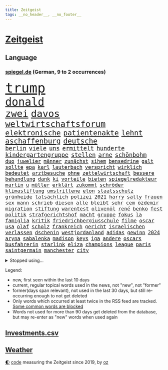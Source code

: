 ```yaml
---
title: Zeitgeist
tags: __no_header__, __no_footer__
---
```


# [Zeitgeist](https://oliz.io/zeitgeist/)

## Language

<h3><a href="https://www.spiegel.de" target="_blank">spiegel.de</a> (German, 9 to 2 occurrences)</h3>
<p style="font-family:monospace">
<span style="font-size:32pt"><a href="news_links.html#trump" class="current">trump</a></span>
<br>
<span style="font-size:26pt"><a href="news_links.html#donald" class="current">donald</a></span>
<br>
<span style="font-size:23pt"><a href="news_links.html#zwei" class="current">zwei</a></span>
<span style="font-size:23pt"><a href="news_links.html#davos" class="new">davos</a></span>
<br>
<span style="font-size:20pt"><a href="news_links.html#weltwirtschaftsforum" class="new">weltwirtschaftsforum</a></span>
<br>
<span style="font-size:17pt"><a href="news_links.html#elektronische" class="current">elektronische</a></span>
<span style="font-size:17pt"><a href="news_links.html#patientenakte" class="current">patientenakte</a></span>
<span style="font-size:17pt"><a href="news_links.html#lehnt" class="current">lehnt</a></span>
<span style="font-size:17pt"><a href="news_links.html#aschaffenburg" class="new">aschaffenburg</a></span>
<span style="font-size:17pt"><a href="news_links.html#deutsche" class="current">deutsche</a></span>
<br>
<span style="font-size:14pt"><a href="news_links.html#berlin" class="current">berlin</a></span>
<span style="font-size:14pt"><a href="news_links.html#viele" class="current">viele</a></span>
<span style="font-size:14pt"><a href="news_links.html#uns" class="current">uns</a></span>
<span style="font-size:14pt"><a href="news_links.html#ermittelt" class="current">ermittelt</a></span>
<span style="font-size:14pt"><a href="news_links.html#hunderte" class="current">hunderte</a></span>
<span style="font-size:14pt"><a href="news_links.html#kindergartengruppe" class="new">kindergartengruppe</a></span>
<span style="font-size:14pt"><a href="news_links.html#stellen" class="current">stellen</a></span>
<span style="font-size:14pt"><a href="news_links.html#arne" class="current">arne</a></span>
<span style="font-size:14pt"><a href="news_links.html#schönbohm" class="new">schönbohm</a></span>
<br>
<span style="font-size:12pt"><a href="news_links.html#duo" class="current">duo</a></span>
<span style="font-size:12pt"><a href="news_links.html#juwelier" class="new">juwelier</a></span>
<span style="font-size:12pt"><a href="news_links.html#männer" class="current">männer</a></span>
<span style="font-size:12pt"><a href="news_links.html#zunächst" class="current">zunächst</a></span>
<span style="font-size:12pt"><a href="news_links.html#sihem" class="new">sihem</a></span>
<span style="font-size:12pt"><a href="news_links.html#bensedrine" class="new">bensedrine</a></span>
<span style="font-size:12pt"><a href="news_links.html#galt" class="current">galt</a></span>
<span style="font-size:12pt"><a href="news_links.html#sollte" class="current">sollte</a></span>
<span style="font-size:12pt"><a href="news_links.html#epa" class="current">epa</a></span>
<span style="font-size:12pt"><a href="news_links.html#karl" class="current">karl</a></span>
<span style="font-size:12pt"><a href="news_links.html#lauterbach" class="current">lauterbach</a></span>
<span style="font-size:12pt"><a href="news_links.html#verspricht" class="current">verspricht</a></span>
<span style="font-size:12pt"><a href="news_links.html#wirklich" class="current">wirklich</a></span>
<span style="font-size:12pt"><a href="news_links.html#bedeutet" class="current">bedeutet</a></span>
<span style="font-size:12pt"><a href="news_links.html#arztbesuche" class="new">arztbesuche</a></span>
<span style="font-size:12pt"><a href="news_links.html#ohne" class="current">ohne</a></span>
<span style="font-size:12pt"><a href="news_links.html#zettelwirtschaft" class="new">zettelwirtschaft</a></span>
<span style="font-size:12pt"><a href="news_links.html#bessere" class="current">bessere</a></span>
<span style="font-size:12pt"><a href="news_links.html#behandlung" class="current">behandlung</a></span>
<span style="font-size:12pt"><a href="news_links.html#dank" class="current">dank</a></span>
<span style="font-size:12pt"><a href="news_links.html#ki" class="current">ki</a></span>
<span style="font-size:12pt"><a href="news_links.html#vorteile" class="current">vorteile</a></span>
<span style="font-size:12pt"><a href="news_links.html#bieten" class="current">bieten</a></span>
<span style="font-size:12pt"><a href="news_links.html#spiegelredakteur" class="current">spiegelredakteur</a></span>
<span style="font-size:12pt"><a href="news_links.html#martin" class="current">martin</a></span>
<span style="font-size:12pt"><a href="news_links.html#u" class="current">u</a></span>
<span style="font-size:12pt"><a href="news_links.html#müller" class="current">müller</a></span>
<span style="font-size:12pt"><a href="news_links.html#erklärt" class="current">erklärt</a></span>
<span style="font-size:12pt"><a href="news_links.html#zukommt" class="current">zukommt</a></span>
<span style="font-size:12pt"><a href="news_links.html#schröder" class="current">schröder</a></span>
<span style="font-size:12pt"><a href="news_links.html#klimastiftung" class="new">klimastiftung</a></span>
<span style="font-size:12pt"><a href="news_links.html#umstrittene" class="current">umstrittene</a></span>
<span style="font-size:12pt"><a href="news_links.html#elon" class="current">elon</a></span>
<span style="font-size:12pt"><a href="news_links.html#staatsschutz" class="current">staatsschutz</a></span>
<span style="font-size:12pt"><a href="news_links.html#grünheide" class="current">grünheide</a></span>
<span style="font-size:12pt"><a href="news_links.html#tatsächlich" class="current">tatsächlich</a></span>
<span style="font-size:12pt"><a href="news_links.html#polizei" class="current">polizei</a></span>
<span style="font-size:12pt"><a href="news_links.html#2021" class="current">2021</a></span>
<span style="font-size:12pt"><a href="news_links.html#harry" class="current">harry</a></span>
<span style="font-size:12pt"><a href="news_links.html#sally" class="new">sally</a></span>
<span style="font-size:12pt"><a href="news_links.html#frauen" class="current">frauen</a></span>
<span style="font-size:12pt"><a href="news_links.html#sex" class="current">sex</a></span>
<span style="font-size:12pt"><a href="news_links.html#mann" class="current">mann</a></span>
<span style="font-size:12pt"><a href="news_links.html#schrieb" class="current">schrieb</a></span>
<span style="font-size:12pt"><a href="news_links.html#diesen" class="current">diesen</a></span>
<span style="font-size:12pt"><a href="news_links.html#alle" class="current">alle</a></span>
<span style="font-size:12pt"><a href="news_links.html#bleibt" class="current">bleibt</a></span>
<span style="font-size:12pt"><a href="news_links.html#sehr" class="current">sehr</a></span>
<span style="font-size:12pt"><a href="news_links.html#cem" class="current">cem</a></span>
<span style="font-size:12pt"><a href="news_links.html#özdemir" class="current">özdemir</a></span>
<span style="font-size:12pt"><a href="news_links.html#migration" class="current">migration</a></span>
<span style="font-size:12pt"><a href="news_links.html#stiftung" class="current">stiftung</a></span>
<span style="font-size:12pt"><a href="news_links.html#warentest" class="current">warentest</a></span>
<span style="font-size:12pt"><a href="news_links.html#olivenöl" class="current">olivenöl</a></span>
<span style="font-size:12pt"><a href="news_links.html#rené" class="current">rené</a></span>
<span style="font-size:12pt"><a href="news_links.html#benko" class="current">benko</a></span>
<span style="font-size:12pt"><a href="news_links.html#fest" class="current">fest</a></span>
<span style="font-size:12pt"><a href="news_links.html#politik" class="current">politik</a></span>
<span style="font-size:12pt"><a href="news_links.html#strafgerichtshof" class="current">strafgerichtshof</a></span>
<span style="font-size:12pt"><a href="news_links.html#macht" class="current">macht</a></span>
<span style="font-size:12pt"><a href="news_links.html#gruppe" class="current">gruppe</a></span>
<span style="font-size:12pt"><a href="news_links.html#fokus" class="current">fokus</a></span>
<span style="font-size:12pt"><a href="news_links.html#la" class="current">la</a></span>
<span style="font-size:12pt"><a href="news_links.html#famiglia" class="new">famiglia</a></span>
<span style="font-size:12pt"><a href="news_links.html#kritik" class="current">kritik</a></span>
<span style="font-size:12pt"><a href="news_links.html#friedrichbergiusschule" class="new">friedrichbergiusschule</a></span>
<span style="font-size:12pt"><a href="news_links.html#filme" class="current">filme</a></span>
<span style="font-size:12pt"><a href="news_links.html#oscar" class="current">oscar</a></span>
<span style="font-size:12pt"><a href="news_links.html#usa" class="current">usa</a></span>
<span style="font-size:12pt"><a href="news_links.html#olaf" class="current">olaf</a></span>
<span style="font-size:12pt"><a href="news_links.html#scholz" class="current">scholz</a></span>
<span style="font-size:12pt"><a href="news_links.html#frankreich" class="current">frankreich</a></span>
<span style="font-size:12pt"><a href="news_links.html#gericht" class="current">gericht</a></span>
<span style="font-size:12pt"><a href="news_links.html#israelischen" class="current">israelischen</a></span>
<span style="font-size:12pt"><a href="news_links.html#verlassen" class="current">verlassen</a></span>
<span style="font-size:12pt"><a href="news_links.html#dschenin" class="new">dschenin</a></span>
<span style="font-size:12pt"><a href="news_links.html#westjordanland" class="current">westjordanland</a></span>
<span style="font-size:12pt"><a href="news_links.html#adidas" class="current">adidas</a></span>
<span style="font-size:12pt"><a href="news_links.html#gewinn" class="current">gewinn</a></span>
<span style="font-size:12pt"><a href="news_links.html#2024" class="current">2024</a></span>
<span style="font-size:12pt"><a href="news_links.html#aryna" class="new">aryna</a></span>
<span style="font-size:12pt"><a href="news_links.html#sabalenka" class="new">sabalenka</a></span>
<span style="font-size:12pt"><a href="news_links.html#madison" class="current">madison</a></span>
<span style="font-size:12pt"><a href="news_links.html#keys" class="new">keys</a></span>
<span style="font-size:12pt"><a href="news_links.html#iga" class="current">iga</a></span>
<span style="font-size:12pt"><a href="news_links.html#andere" class="current">andere</a></span>
<span style="font-size:12pt"><a href="news_links.html#oscars" class="current">oscars</a></span>
<span style="font-size:12pt"><a href="news_links.html#busfahrerin" class="new">busfahrerin</a></span>
<span style="font-size:12pt"><a href="news_links.html#starlink" class="current">starlink</a></span>
<span style="font-size:12pt"><a href="news_links.html#eliza" class="new">eliza</a></span>
<span style="font-size:12pt"><a href="news_links.html#champions" class="current">champions</a></span>
<span style="font-size:12pt"><a href="news_links.html#league" class="current">league</a></span>
<span style="font-size:12pt"><a href="news_links.html#paris" class="current">paris</a></span>
<span style="font-size:12pt"><a href="news_links.html#saintgermain" class="current">saintgermain</a></span>
<span style="font-size:12pt"><a href="news_links.html#manchester" class="current">manchester</a></span>
<span style="font-size:12pt"><a href="news_links.html#city" class="current">city</a></span>
</p>
<details>
<summary>Stopped using...</summary>
<p class="former" style="font-size:12pt">
gefährliche(1554) also(1553) belarus(1553) beobachten(1553) hsv(1553) hört(1553) brüssel(1552) sv(1552) unabhängige(1552) wechseln(1552) arbeitnehmer(1551) erklärung(1551) geschäfte(1551) jedem(1551) jobs(1551) pflege(1551) erschossen(1550) gefährlichen(1550) gewaltig(1550) tragen(1550) verfolgen(1550) angeklagte(1549) beispielen(1549) daher(1549) entdeckte(1549) fielen(1549) kolumnist(1549) kraftvoll(1549) literatur(1549) ronaldo(1549) zuschauer(1549) ankündigung(1548) carsten(1548) donnerstag(1548) einigung(1548) landtag(1548) philippinen(1548) besitzer(1547) gastgeber(1547) niedersachsen(1547) wege(1547) zeitweise(1547) bestellt(1546) brücke(1546) bundesrepublik(1546) dauerhaft(1546) freiheitsstrafe(1546) herbst(1546) litauen(1546) sichern(1546) wettbewerb(1546) 2019(1545) co₂(1545) gesundheitsminister(1545) rettet(1545) schiedsrichter(1545) stolz(1545) texas(1545) verhandelt(1545) entwurf(1544) fußballprofi(1544) nordsee(1544) polens(1544) verpflichtet(1544) 31(1543) bestimmt(1543) enthüllt(1543) netzwerk(1543) sports(1543) tötung(1543) augsburg(1542) ausfallen(1542) beschlossen(1542) stammt(1542) verbindet(1542) vertrauen(1542) beziehungen(1541) empört(1541) i(1541) regt(1541) trainiert(1541) 3(1540) erneuten(1540) geheimnis(1540) nürnberg(1540) distanz(1539) produktion(1539) richtige(1539) träumen(1539) ii(1538) kontakte(1537) jüngere(1536) triumph(1534) gesetze(1533) schäden(1533) vieles(1533) belegen(1532) geprägt(1531) meinen(1531) mission(1531) presse(1531) halb(1530) heftigen(1530) mehrerer(1530) einschränkungen(1528) bestmarke(1527) konkrete(1527) umgeht(1523) rettung(1522) gehörte(1521) frisch(1520) katharina(1507) maschinen(1484) berichtete(1458) gestanden(1330) sammelt(1293) truppe(1292) verdi(1290) freigesprochen(1274) verbunden(1273) verurteilung(1269) kameras(1244) konzerns(1242) erkrankte(1240) ukrainischer(1238) angestellten(1220) vorfeld(1194) regierungschefin(1179) elke(1176) heidenreich(1176) wichtiges(1174) roth(1158) verteidiger(1154) luftwaffe(1153) militärischen(1137) ukrainer(1117) gefechte(1101) genehmigt(1101) propaganda(1099) herausgefunden(1072) verantwortlichen(1059) baustelle(1027) hochrangigen(1022) wall(1006) aufeinander(980) grünenpolitikerin(960) kaffee(944) misshandelt(938) neustart(926) partnerin(919) verstoßen(918) verzeichnet(918) rettungsaktion(907) folgten(904) chinesen(899) drohnenangriff(894) island(888) subventionen(886) führten(880) raten(876) ereignet(850) zurückkehren(850) ersetzt(842) einsamkeit(833) grenzgebiet(824) methoden(822) pjöngjang(819) forschung(811) erreichbar(792) ausgemacht(787) redet(780) abbauen(776) pop(769) verbindungen(767) wechselte(766) tauchte(750) legendäre(749) perfekten(748) fahnder(738) sachsens(727) erleidet(726) flaschen(720) ricarda(717) ständig(714) freiwillige(705) jäger(704) niederländischen(701) schweres(698) vermeintliche(692) uefa(691) außergewöhnlich(687) panik(687) ministerpräsidenten(685) uhren(685) 15jähriger(671) rio(669) angenommen(667) laden(667) kreuz(665) betreiben(663) dringen(661) fließen(661) björn(659) diplomatische(648) heimlich(648) schließung(647) angerichtet(642) dringt(634) 13jährige(633) schottischen(629) amtsinhaber(628) jagen(618) forscherin(615) kretschmer(610) arabischen(608) lied(607) rechter(604) gelände(597) schockiert(596) schlagabtausch(594) gehandelt(590) bundeshaushalt(589) fürth(580) wuchs(579) basis(565) 2013(564) milliardenschweren(560) obersten(554) fußballem(553) prägte(553) stellenabbau(550) flieger(548) erweitert(545) popstars(542) stockt(541) desaster(536) politikerinnen(535) schönste(531) staus(530) häfen(528) stützen(525) 96(512) militärhilfe(511) nordkoreas(501) 03(497) afdchef(494) goldenen(494) umgehend(494) beute(492) weitet(484) tvsender(483) moritz(477) lebende(472) getöteter(469) verheiratet(467) raumstation(458) medizinische(457) tabellenführung(455) taugen(453) asylverfahren(452) hinterlässt(450) emotionaler(444) erfindung(444) gewähren(432) kilo(430) adam(423) menschenrechte(422) recep(421) tayyip(421) mangelt(417) beyoncé(415) beschuldigte(414) stellten(414) influencerin(413) verhält(411) bombardiert(410) signalisiert(409) produzent(408) wisconsin(408) gespalten(407) figur(402) islamische(398) bedrängnis(393) trauen(389) buchempfehlungen(385) positives(385) vergleichsweise(385) riesigen(383) aufgebaut(382) versteht(382) ermittlungsverfahren(381) zeitalter(381) 93(380) is(380) astronauten(378) iss(378) aufstellen(377) finanziellen(372) temu(370) bunker(368) hugh(368) rutscht(366) australischer(362) mögen(360) audi(359) ehren(351) allgegenwärtig(343) fehlenden(343) matteo(343) sony(343) potsdam(341) indes(339) 160(338) jackson(337) spottet(337) harvey(334) erleichtert(333) potsdamer(333) reihenweise(333) minderjährigen(328) verbotene(328) schwein(327) plänen(326) realistische(324) alzheimer(323) begeistern(323) fraglich(323) hing(322) ausmacht(319) gerieten(318) mitarbeiterin(317) falscher(316) garweg(315) potter(314) pferde(312) übertrieben(312) fair(311) vermittler(311) sitze(310) rihanna(308) 35000(306) mitmachen(305) fremden(304) heilbronn(303) ehen(302) erfüllung(301) jacht(301) tasche(299) angeschlagene(298) lizenz(296) operationen(296) pogačar(296) tadej(296) andrang(295) segeln(292) verstappen(292) geringer(291) porträt(287) spitzenkandidaten(287) panne(283) rekonstruieren(283) einblick(281) afdabgeordneter(280) matchwinner(279) bekannter(277) faktencheck(276) ruhrgebiet(275) studien(274) verläuft(273) vorfahren(272) fußballbund(271) staatschefs(270) fußballers(269) bräuchte(264) techniken(261) relativ(258) chinese(256) mischt(256) diplomatischen(255) vergisst(254) entgeht(253) pelosi(252) weltgrößten(252) konzerten(251) regelung(251) usgericht(251) bmw(250) fuchs(250) kriselnden(248) autobranche(247) gezielten(246) jessica(244) menschheit(244) premiers(243) euphorie(242) kadyrow(242) ramsan(242) raumschiff(241) kommentare(240) leitete(240) geldwäsche(239) begeisterung(238) flüchtlingslager(238) hitlers(238) mercedesbenz(238) jeweiligen(237) 21jährige(236) flop(236) verbrecher(236) verpassten(236) unbekanntes(235) tischtennis(234) mysteriösen(232) heidenreichs(231) m(231) beschließen(230) einzig(228) planten(228) afrikanische(227) auseinandersetzungen(226) fernost(226) schärferes(225) vergleichen(224) veronika(224) griechische(222) schumachers(222) heinz(221) staatsbesuch(220) entwirft(219) googles(218) shitstorm(218) stich(218) ausgebrannt(217) stadtverwaltung(216) verschwörungsmythen(216) beißt(215) durchschnittlich(211) verwaltungsgericht(211) gabe(210) anfangs(208) verwüstet(208) existieren(207) verzehr(207) cockpit(206) zurückzahlen(206) indische(205) lauern(205) seltenen(204) zwischenzeitlich(202) grünenabgeordnete(200) nachtzug(199) bundeskriminalamt(198) kräftige(198) vielfalt(196) postings(195) rechtliche(194) gabriel(193) leeren(192) moderierte(192) abgerissen(191) englands(191) look(190) gündoğan(189) i̇lkay(189) zulassung(189) brat(188) passende(188) usmilitär(188) bekamen(187) medikament(187) ruf(187) erfinden(186) nations(184) zeichnen(184) blutige(182) erwischt(182) wahrscheinlicher(180) erotik(179) oberfläche(179) selbstzweifel(179) afdwähler(178) krankenwagen(178) legende(176) waffengewalt(176) erkunden(175) satellitenbilder(174) gewaltsame(173) niedrigsten(173) verkörpert(173) zuspruch(173) clips(172) cnn(172) geschah(172) massen(171) erpressung(170) löschen(168) vorgeschlagen(168) überfiel(168) erschöpfung(167) gruppenphase(167) age(166) mafia(165) martina(165) sekte(165) 25000(164) finanzministerin(164) gewehr(164) sparprogramm(164) knüpfen(163) potenzielle(163) behauptete(161) dir(160) transport(160) kolumbianischen(159) lächerlich(159) iron(158) analysen(157) 73(156) ausgestattet(156) eigenschaften(156) funktion(155) bond(153) gegenschlag(152) verzeihung(152) riese(151) längeren(150) racing(150) renate(150) rennfahrer(149) rufe(149) entschuldigte(148) gründlich(148) sprengsatz(147) umweltkatastrophe(147) 1993(146) gemeinsamkeiten(146) einladen(145) ifoindex(145) kunstwerke(145) valley(145) zurückschlagen(144) weltrekorde(143) ermöglicht(142) riskant(142) autokrat(141) charts(140) signale(140) ceo(138) terroranschlag(138) australische(137) neumann(137) würzburg(137) abgebaut(136) asiatischen(136) autofahrten(136) filialen(136) sparpläne(136) biologische(135) jamie(135) landstraßen(135) ifoinstituts(134) verbannt(134) verweis(134) hassan(133) berufliche(132) diplomaten(132) erstattet(132) frauenrechte(132) waffenhilfe(132) arbeitsplätze(131) ikea(130) polnischer(130) borg(129) brasilianischen(129) steuerzahler(129) überrumpelt(129) bauarbeiten(128) benutzte(128) fußballweltverband(128) verkörperte(127) basketballweltmeister(126) betäubt(126) burkhard(126) echt(126) risse(126) dietmar(125) gunn(125) zwischenbilanz(125) 007(124) anschlags(124) einzusetzen(124) globaler(124) mpox(124) nachhaltig(124) mpoxvariante(123) spieltag(123) trost(123) witze(123) beweis(122) finanzexperte(122) zwangsweise(122) angeschossen(121) ladesäulen(121) mahnung(121) miss(121) sc(119) sobald(119) alex(118) erreger(118) gefördert(118) kloeppel(118) unverzichtbar(118) festgenommene(117) karsten(117) emiraten(116) langsamer(116) ten(116) befugnisse(115) begleichen(115) gestiegenen(115) südfrankreich(115) aufhört(114) restauriert(114) sportlern(114) essenziell(113) landesverbände(113) vergabe(113) abgeschnitten(112) alleine(112) bestätigten(112) abc(111) apprentice(111) vwchef(111) zulässig(111) jugendtrainer(110) teuersten(110) auslosung(109) dfbkapitän(109) dua(109) hoppenstedt(109) lipa(109) notwendig(109) udo(109) eingestuften(108) verunglückten(108) horrenden(107) ding(106) dreieinhalb(106) elversberg(106) inland(106) lebensmittelpreise(105) vermittelt(103) achillessehne(102) aston(102) lebender(102) spiegelrecherchen(102) dreier(101) enttäuschungen(101) 1200(100) exrafterrorist(100) infiziert(100) vergewaltigungsprozess(100) rätselhaften(99) schwergewicht(99) eingeliefert(98) einziehen(98) indigene(98) jordanien(98) rtl+(98) tvmoderator(98) flutopfer(97) ufer(97) fabriken(96) juristischen(96) techno(96) usedom(96) bescheiden(95) fernzuhalten(95) silke(95) stunts(95) wmqualifikation(95) bösen(94) rockstar(94) ursprung(94) verwandten(94) ausgebeutet(93) günstigere(93) streamingdienst(93) volkswagens(93) weltfußballer(93) bomber(91) country(91) verbotenen(91) afc(90) hermann(90) raabs(90) schlüsse(90) siegesserie(90) todesurteil(90) verroht(90) 17jährigen(89) a6(89) augenarzt(89) billig(89) erpresser(89) gewaschen(89) igor(89) misere(89) tierischen(89) hape(88) kerkeling(88) passend(88) sechsjährige(88) verstorbenem(88) eilt(87) führungspersonal(87) lehmann(87) nsdap(87) täuschte(87) unterschiedliche(87) erschreckend(86) frische(86) prozessbeginn(86) sensible(86) bundespartei(85) dementsprechend(85) filmförderung(85) gestützt(85) giro(85) minutenprotokoll(85) neuverfilmung(85) segeberg(85) techniker(85) zusammenbringt(85) gedankenkarussell(84) kommandeur(84) machtoption(84) massenmörder(84) nachgefragt(84) pubs(84) schenken(84) tarifgespräche(84) überwältigt(84) ergeht(83) flugobjekte(83) fotografieren(83) schrammt(83) wohnhäuser(83) aktueller(82) esse(82) kräftigen(82) semester(82) transsexuelle(82) voraussichtlich(82) antisemitischen(81) krankenstand(81) lev(81) oregon(81) vorhersage(81) adnoc(80) beheben(80) covestro(80) erik(80) führungskräfte(80) kern(80) telefonnummer(80) ölkonzern(80) arafat(79) bezogen(79) expolizist(79) schmieden(79) transfermarkt(79) weltmeisterschaft(79) fehleinschätzung(78) fünfjährige(78) jersey(78) landesinneren(78) stanley(78) tötungsdelikts(78) unvorhergesehenen(78) bedrohte(77) gedenkt(77) ingenieure(77) kristina(77) menü(77) pflegeversicherung(77) beispielloser(76) dankbarkeit(76) geoffrey(76) kürzel(76) leihgabe(76) sportvereinen(76) antoine(75) autokennzeichen(75) kategorie(75) 50jährige(74) bemängelt(74) didi(74) geburtenrate(74) heizungsgesetz(74) höchstens(74) sperrung(74) produktionskosten(73) rekrutierung(73) spiegeltexte(73) unerreichbar(73) winzig(73) engelshaar(72) exklusiv(72) gebäuden(72) kitamisere(72) kulturellen(72) pistazienfüllung(72) schokolade(72) zusammenarbeiten(72) bibel(71) britta(71) epos(71) freundlicher(71) grant(71) kita(71) präsenz(71) regierungschefs(71) rekordniveau(71) sandberg(71) spiegelkorrespondentin(71) bundesrat(70) deckte(70) dunkelheit(70) heftigem(70) knapper(70) nette(70) norbert(70) spitzenspiel(70) apokalypse(69) empfehlenswert(69) erzieher(69) erzieherinnen(69) flüchtlingsboot(69) gleichgesinnten(69) wahnsinnig(69) avignonprozess(68) fortan(68) herrschte(68) kantersieg(68) lachen(68) meilenstein(68) mobilfunk(68) passe(68) strukturellen(68) adventskalender(67) ernüchternd(67) familienpolitik(67) finn(67) hefter(67) spohr(67) studios(67) unternehmensberater(67) verdienenden(67) absoluter(65) anfliegende(65) effiziente(65) entlastungen(65) floss(65) grundschule(65) schubert(65) topverdiener(65) verstorbener(65) delfine(64) erkältung(64) spiegeljournalistin(64) superman(64) werkstattkosten(64) 80000(63) leseempfehlungen(63) schlappe(63) wissenschaftsredaktion(63) bas(62) beleg(62) bärbel(62) door(62) guido(62) kasan(62) krisenherden(62) modellen(62) steuerentlastungen(62) tarifstreit(62) verbrennen(62) weiden(62) aka(61) andrij(61) gefährdung(61) klimageld(61) liv(61) selfcare(61) sexpartys(61) strömquist(61) verwandte(61) aufzuschreiben(60) fußballliga(60) gelder(60) geldtransportbranche(60) greuther(60) mietpreisbremse(60) nordgaza(60) rüstungsexporte(60) schachweltmeister(60) journal(59) leuven(59) noalynn(59) vertretungen(59) bewaffnung(58) enormer(58) kraftvolle(58) asia(57) bewunderung(57) dunkles(57) kredit(57) that(57) verschenkt(57) bestehe(56) nordosten(56) offizieller(56) tierschutz(56) tortur(56) waggons(56) 13jährigen(55) 39(55) ausdruck(55) bedrohungen(55) blatt(55) deutschkolumne(55) grenell(55) hag(55) hinterließ(55) kostümiert(55) megaprojekt(55) nova(55) wolfsburgs(55) 78(54) gysi(54) krankgeschrieben(54) luftaufnahmen(54) löhne(54) rúben(54) taurusmarschflugkörper(54) topdiplomaten(54) abschaltung(53) elbtower(53) helena(53) kalkulieren(53) mahnte(53) propagandashow(53) sound(53) verspätet(53) ökonomische(53) bosnien(52) eingeleitet(52) hamburgs(52) kleinsten(52) sexismus(52) usbotschafter(52) angebliches(51) gesundheitsrisiken(51) klimaziele(51) rappt(51) sexy(51) süßes(51) tagesschau(51) versetzte(51) wiedereröffnet(51) bournemouth(50) gespür(50) glänzen(50) kommissarin(50) schulzeit(50) university(50) absoluten(49) anrufer(49) nets(49) sparplan(49) umgestellt(49) verstieß(49) village(49) abouchaker(48) beliebte(48) beten(48) bundestagspräsidentin(48) facebookpost(48) herausgegeben(48) jayz(48) millionenstrafe(48) neckar(48) sommerzeit(48) spiegeltvreporter(48) urwald(48) augenblick(47) drittligist(47) gruselkabinett(47) koalitionsstreit(47) orlando(47) smartwatch(47) smog(47) strafverfahren(47) usbörse(47) verkleideter(47) homosexuelle(46) rechnete(46) schweinen(46) bahnfahren(45) gröner(45) kathedrale(45) kleinste(45) mitarbeitenden(45) tansania(45) transparent(45) ausreichenden(44) außenministers(44) echtheit(44) kinderkrankenhaus(44) künast(44) mitbringen(44) russlandfreundlichen(44) feuerwerkskörpern(43) frühestens(43) kukies(43) sprint(43) wehtun(43) bratsommer(42) involviert(42) münchnerinnen(42) rückführung(42) verhöhnt(42) atalanta(41) impfquoten(41) bergamo(40) beschlüsse(40) bildungsweg(40) camus(40) innovative(40) ozean(40) popkonzert(40) rituale(40) sozialdemokratin(40) streaming(40) weiterfahren(40) zukunftspläne(40) dortige(39) fahrplan(39) kennzeichen(39) personalentscheidungen(39) spielchen(39) abkehr(38) einlegen(38) bundestages(37) delegation(37) entschädigungen(37) esslingen(37) etablierte(37) haldenwang(37) lästige(37) malte(37) scholz'(37) unerfahrenen(37) versicherten(37) dobrindt(36) levi(36) unsicheren(36) autoreifen(35) graça(35) keineswegs(35) peters(35) weihnachtsferien(35) bisheriger(34) erschütternd(34) resilienz(34) telefonat(34) erpressen(33) funkspruch(33) hort(33) kaufmann(33) schuldgefühle(33) verwundete(33) abschreiben(32) begehrt(32) comicfigur(32) dringender(32) einspruch(32) entfesselt(32) gans(32) gebaute(32) gesteckt(32) tanz(32) fluchen(31) gisele(31) grauens(31) janeiro(31) interpretieren(30) kleid(30) kulturstaatsministerin(30) lieferengpässen(30) religion(30) stadtteilen(30) terminiert(30) wahlkampfmodus(30) dutzendfache(29) hsvtrainer(29) jahrzehnts(29) leerstand(29) schmerzlich(29) tarif(29) ältestes(29) überzeugten(29) brandmauer(28) zulieferern(28) dichter(27) höhen(27) r(27) spießig(27) verrate(27) augenblicke(26) birgt(26) entwürfe(26) speisen(26) startrainer(26) timo(26) wohlhabenden(26) zehnjährigen(26) 2005(25) bezieht(25) general(25) høiby(25) knappheit(25) kronprinzessin(25) marius(25) nuklearen(25) rumäniens(25) sehnsuchtsort(25) val(25) verlauf(25) feuerte(24) gerald(24) gnirke(24) landeskriminalamt(24) mettemarits(24) personalnot(24) sag(24) sprüche(24) wärmeversorgung(24) abwasser(23) kinderlähmung(23) polioviren(23) rheinischbergischen(23) tarifkonflikt(23) tränengas(23) aufklärt(22) herrn(22) komödien(22) regierenden(22) toxischer(22) traditionen(22) völkerrecht(22) beatle(21) dommaraju(21) fluggesellschaft(21) grübeln(21) gukesh(21) handelskrieg(21) lichterglanz(21) rebellen(21) selbstoptimierung(21) spionierte(21) wohnungsmarkt(21) zurückgerufen(21) benz(20) bielefeld(20) brutaler(20) einziges(20) geflüchteter(20) großstadt(20) handelskriegs(20) neuester(20) pfälzerwald(20) strategiepapier(20) brian(19) games(19) grimm(19) mariupol(19) thompson(19) torwarts(19) uboote(19) gerutscht(18) medizinischen(18) steigert(18) verleumdungsklage(18) evan(17) höhle(17) natomitgliedschaft(17) ubooten(17) wiedergewählt(17) zuließ(17) 62jährige(16) assads(16) feigenbaums(16) interimstrainer(16) kürzesten(16) mache(16) merlin(16) neuss(16) polzin(16) rasoulof(16) rupert(16) saat(16) überraschungen(16) ausfuhr(15) diwstudie(15) dramé(15) interessieren(15) mouhamed(15) spionageabwehr(15) verbrauchern(15) verona(15) wiederum(15) ernsten(14) günstigste(14) ifoumfrage(14) konkurrieren(14) mammut(14) schauspielerinnen(14) verschlechtert(14) amüsiert(13) entfliehen(13) eujustizkommissar(13) luigi(13) möller(13) reynders(13) amateurvideos(12) assadfamilie(12) blind(12) boni(12) freigegeben(12) lernte(12) problemlos(12) syrerinnen(12) tänzerinnen(12) verbrennungsmotor(12) angekurbelt(11) drucks(11) einnahme(11) summen(11) usrepräsentantenhauses(11) volksbank(11) zwillingstöchter(11)
</p>
</details>
<p>Legend:
<ul>
<li><span class="new">new</span>, first seen within the last 10 days</li>
<li><span class="current">current</span>, regular topical words used in the news, not "new", not "former"</li>
<li><span class="former">former(days span relevant)</span>, not used in the last 30 days, but still re-occurring enough to not get deleted</li>
<li>Only words which occurred at least twice in the RSS feed are tracked. <a href="language/filters.py">Some common words are blocked</a></li>
<li>Words not used for more than 90 days get deleted from the database, but may re-enter as "new" words when used again</li>
</ul>
</p>

## [Investments](investments.html)[.csv](investments.csv)

## [Weather](weather.html)

<footer>
<a href="javascript:toggleTheme()" class="nav">🌓</a>
<a href="https://github.com/ooz/zeitgeist">code</a> measuring the Zeitgeist since 2019, by <a href="https://oliz.io">oz</a>
</footer>
